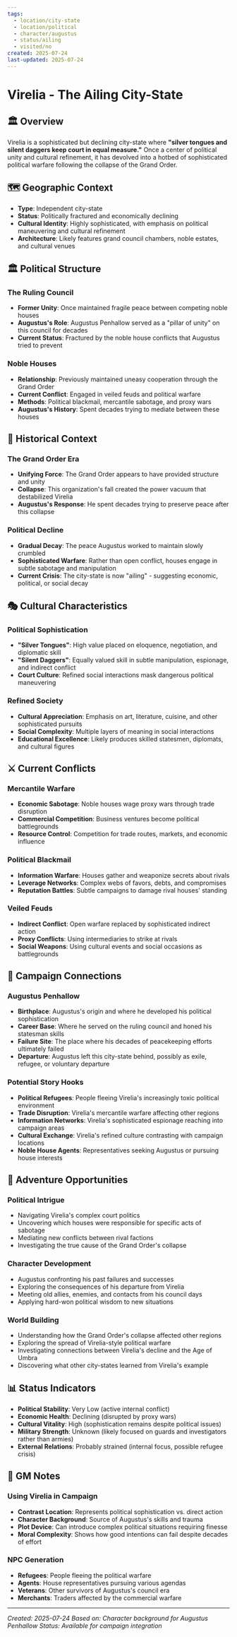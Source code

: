 ```yaml
---
tags:
  - location/city-state
  - location/political
  - character/augustus
  - status/ailing
  - visited/no
created: 2025-07-24
last-updated: 2025-07-24
---
```


# Virelia - The Ailing City-State

## 🏛️ Overview
Virelia is a sophisticated but declining city-state where **"silver tongues and silent daggers keep court in equal measure."** Once a center of political unity and cultural refinement, it has devolved into a hotbed of sophisticated political warfare following the collapse of the Grand Order.

## 🗺️ Geographic Context
- **Type**: Independent city-state
- **Status**: Politically fractured and economically declining
- **Cultural Identity**: Highly sophisticated, with emphasis on political maneuvering and cultural refinement
- **Architecture**: Likely features grand council chambers, noble estates, and cultural venues

## 🏛️ Political Structure

### The Ruling Council
- **Former Unity**: Once maintained fragile peace between competing noble houses
- **Augustus's Role**: Augustus Penhallow served as a "pillar of unity" on this council for decades
- **Current Status**: Fractured by the noble house conflicts that Augustus tried to prevent

### Noble Houses
- **Relationship**: Previously maintained uneasy cooperation through the Grand Order
- **Current Conflict**: Engaged in veiled feuds and political warfare
- **Methods**: Political blackmail, mercantile sabotage, and proxy wars
- **Augustus's History**: Spent decades trying to mediate between these houses

## 📜 Historical Context

### The Grand Order Era
- **Unifying Force**: The Grand Order appears to have provided structure and unity
- **Collapse**: This organization's fall created the power vacuum that destabilized Virelia
- **Augustus's Response**: He spent decades trying to preserve peace after this collapse

### Political Decline
- **Gradual Decay**: The peace Augustus worked to maintain slowly crumbled
- **Sophisticated Warfare**: Rather than open conflict, houses engage in subtle sabotage and manipulation
- **Current Crisis**: The city-state is now "ailing" - suggesting economic, political, or social decay

## 🎭 Cultural Characteristics

### Political Sophistication
- **"Silver Tongues"**: High value placed on eloquence, negotiation, and diplomatic skill
- **"Silent Daggers"**: Equally valued skill in subtle manipulation, espionage, and indirect conflict
- **Court Culture**: Refined social interactions mask dangerous political maneuvering

### Refined Society
- **Cultural Appreciation**: Emphasis on art, literature, cuisine, and other sophisticated pursuits
- **Social Complexity**: Multiple layers of meaning in social interactions
- **Educational Excellence**: Likely produces skilled statesmen, diplomats, and cultural figures

## ⚔️ Current Conflicts

### Mercantile Warfare
- **Economic Sabotage**: Noble houses wage proxy wars through trade disruption
- **Commercial Competition**: Business ventures become political battlegrounds
- **Resource Control**: Competition for trade routes, markets, and economic influence

### Political Blackmail
- **Information Warfare**: Houses gather and weaponize secrets about rivals
- **Leverage Networks**: Complex webs of favors, debts, and compromises
- **Reputation Battles**: Subtle campaigns to damage rival houses' standing

### Veiled Feuds
- **Indirect Conflict**: Open warfare replaced by sophisticated indirect action
- **Proxy Conflicts**: Using intermediaries to strike at rivals
- **Social Weapons**: Using cultural events and social occasions as battlegrounds

## 🔗 Campaign Connections

### Augustus Penhallow
- **Birthplace**: Augustus's origin and where he developed his political sophistication
- **Career Base**: Where he served on the ruling council and honed his statesman skills
- **Failure Site**: The place where his decades of peacekeeping efforts ultimately failed
- **Departure**: Augustus left this city-state behind, possibly as exile, refugee, or voluntary departure

### Potential Story Hooks
- **Political Refugees**: People fleeing Virelia's increasingly toxic political environment
- **Trade Disruption**: Virelia's mercantile warfare affecting other regions
- **Information Networks**: Virelia's sophisticated espionage reaching into campaign areas
- **Cultural Exchange**: Virelia's refined culture contrasting with campaign locations
- **Noble House Agents**: Representatives seeking Augustus or pursuing house interests

## 🎯 Adventure Opportunities

### Political Intrigue
- Navigating Virelia's complex court politics
- Uncovering which houses were responsible for specific acts of sabotage
- Mediating new conflicts between rival factions
- Investigating the true cause of the Grand Order's collapse

### Character Development
- Augustus confronting his past failures and successes
- Exploring the consequences of his departure from Virelia
- Meeting old allies, enemies, and contacts from his council days
- Applying hard-won political wisdom to new situations

### World Building
- Understanding how the Grand Order's collapse affected other regions
- Exploring the spread of Virelia-style political warfare
- Investigating connections between Virelia's decline and the Age of Umbra
- Discovering what other city-states learned from Virelia's example

## 📊 Status Indicators
- **Political Stability**: Very Low (active internal conflict)
- **Economic Health**: Declining (disrupted by proxy wars)
- **Cultural Vitality**: High (sophistication remains despite political issues)
- **Military Strength**: Unknown (likely focused on guards and investigators rather than armies)
- **External Relations**: Probably strained (internal focus, possible refugee crisis)

## 📝 GM Notes

### Using Virelia in Campaign
- **Contrast Location**: Represents political sophistication vs. direct action
- **Character Background**: Source of Augustus's skills and trauma
- **Plot Device**: Can introduce complex political situations requiring finesse
- **Moral Complexity**: Shows how good intentions can fail despite decades of effort

### NPC Generation
- **Refugees**: People fleeing the political warfare
- **Agents**: House representatives pursuing various agendas
- **Veterans**: Other survivors of Augustus's council era
- **Merchants**: Traders affected by the commercial warfare

---
*Created: 2025-07-24*
*Based on: Character background for Augustus Penhallow*
*Status: Available for campaign integration*
